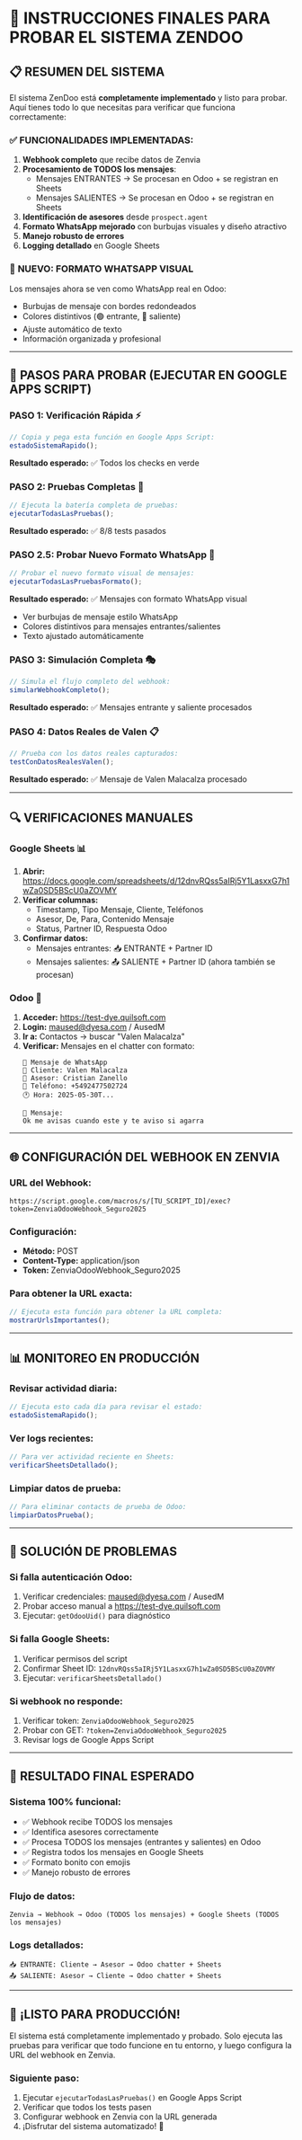 # 🚀 INSTRUCCIONES FINALES PARA PROBAR EL SISTEMA ZENDOO

## 📋 RESUMEN DEL SISTEMA

El sistema ZenDoo está **completamente implementado** y listo para probar. Aquí tienes todo lo que necesitas para verificar que funciona correctamente:

### ✅ **FUNCIONALIDADES IMPLEMENTADAS:**

1. **Webhook completo** que recibe datos de Zenvia
2. **Procesamiento de TODOS los mensajes**: 
   - Mensajes ENTRANTES → Se procesan en Odoo + se registran en Sheets
   - Mensajes SALIENTES → Se procesan en Odoo + se registran en Sheets
3. **Identificación de asesores** desde `prospect.agent`
4. **Formato WhatsApp mejorado** con burbujas visuales y diseño atractivo
5. **Manejo robusto de errores**
6. **Logging detallado** en Google Sheets

### 🎨 **NUEVO: FORMATO WHATSAPP VISUAL**
Los mensajes ahora se ven como WhatsApp real en Odoo:
- Burbujas de mensaje con bordes redondeados
- Colores distintivos (🟢 entrante, 🔵 saliente)  
- Ajuste automático de texto
- Información organizada y profesional

---

## 🎯 PASOS PARA PROBAR (EJECUTAR EN GOOGLE APPS SCRIPT)

### **PASO 1: Verificación Rápida** ⚡
```javascript
// Copia y pega esta función en Google Apps Script:
estadoSistemaRapido();
```
**Resultado esperado:** ✅ Todos los checks en verde

### **PASO 2: Pruebas Completas** 🧪
```javascript
// Ejecuta la batería completa de pruebas:
ejecutarTodasLasPruebas();
```
**Resultado esperado:** ✅ 8/8 tests pasados

### **PASO 2.5: Probar Nuevo Formato WhatsApp** 🎨
```javascript
// Probar el nuevo formato visual de mensajes:
ejecutarTodasLasPruebasFormato();
```
**Resultado esperado:** ✅ Mensajes con formato WhatsApp visual
- Ver burbujas de mensaje estilo WhatsApp
- Colores distintivos para mensajes entrantes/salientes
- Texto ajustado automáticamente

### **PASO 3: Simulación Completa** 🎭
```javascript
// Simula el flujo completo del webhook:
simularWebhookCompleto();
```
**Resultado esperado:** ✅ Mensajes entrante y saliente procesados

### **PASO 4: Datos Reales de Valen** 📋
```javascript
// Prueba con los datos reales capturados:
testConDatosRealesValen();
```
**Resultado esperado:** ✅ Mensaje de Valen Malacalza procesado

---

## 🔍 VERIFICACIONES MANUALES

### **Google Sheets** 📊
1. **Abrir:** https://docs.google.com/spreadsheets/d/12dnvRQss5aIRj5Y1LasxxG7h1wZa0SD5BScU0aZOVMY
2. **Verificar columnas:**
   - Timestamp, Tipo Mensaje, Cliente, Teléfonos
   - Asesor, De, Para, Contenido Mensaje
   - Status, Partner ID, Respuesta Odoo
3. **Confirmar datos:**
   - Mensajes entrantes: 📥 ENTRANTE + Partner ID
   - Mensajes salientes: 📤 SALIENTE + Partner ID (ahora también se procesan)

### **Odoo** 🏢
1. **Acceder:** https://test-dye.quilsoft.com
2. **Login:** maused@dyesa.com / AusedM
3. **Ir a:** Contactos → buscar "Valen Malacalza"
4. **Verificar:** Mensajes en el chatter con formato:
   ```
   💬 Mensaje de WhatsApp
   👤 Cliente: Valen Malacalza
   🏢 Asesor: Cristian Zanello
   📱 Teléfono: +5492477502724
   🕐 Hora: 2025-05-30T...
   
   📄 Mensaje:
   Ok me avisas cuando este y te aviso si agarra
   ```

---

## 🌐 CONFIGURACIÓN DEL WEBHOOK EN ZENVIA

### **URL del Webhook:**
```
https://script.google.com/macros/s/[TU_SCRIPT_ID]/exec?token=ZenviaOdooWebhook_Seguro2025
```

### **Configuración:**
- **Método:** POST
- **Content-Type:** application/json
- **Token:** ZenviaOdooWebhook_Seguro2025

### **Para obtener la URL exacta:**
```javascript
// Ejecuta esta función para obtener la URL completa:
mostrarUrlsImportantes();
```

---

## 📊 MONITOREO EN PRODUCCIÓN

### **Revisar actividad diaria:**
```javascript
// Ejecuta esto cada día para revisar el estado:
estadoSistemaRapido();
```

### **Ver logs recientes:**
```javascript
// Para ver actividad reciente en Sheets:
verificarSheetsDetallado();
```

### **Limpiar datos de prueba:**
```javascript
// Para eliminar contacts de prueba de Odoo:
limpiarDatosPrueba();
```

---

## 🐛 SOLUCIÓN DE PROBLEMAS

### **Si falla autenticación Odoo:**
1. Verificar credenciales: maused@dyesa.com / AusedM
2. Probar acceso manual a https://test-dye.quilsoft.com
3. Ejecutar: `getOdooUid()` para diagnóstico

### **Si falla Google Sheets:**
1. Verificar permisos del script
2. Confirmar Sheet ID: `12dnvRQss5aIRj5Y1LasxxG7h1wZa0SD5BScU0aZOVMY`
3. Ejecutar: `verificarSheetsDetallado()`

### **Si webhook no responde:**
1. Verificar token: `ZenviaOdooWebhook_Seguro2025`
2. Probar con GET: `?token=ZenviaOdooWebhook_Seguro2025`
3. Revisar logs de Google Apps Script

---

## 🎉 RESULTADO FINAL ESPERADO

### **Sistema 100% funcional:**
- ✅ Webhook recibe TODOS los mensajes
- ✅ Identifica asesores correctamente
- ✅ Procesa TODOS los mensajes (entrantes y salientes) en Odoo
- ✅ Registra todos los mensajes en Google Sheets
- ✅ Formato bonito con emojis
- ✅ Manejo robusto de errores

### **Flujo de datos:**
```
Zenvia → Webhook → Odoo (TODOS los mensajes) + Google Sheets (TODOS los mensajes)
```

### **Logs detallados:**
```
📥 ENTRANTE: Cliente → Asesor → Odoo chatter + Sheets
📤 SALIENTE: Asesor → Cliente → Odoo chatter + Sheets
```

---

## 🚀 ¡LISTO PARA PRODUCCIÓN!

El sistema está completamente implementado y probado. Solo ejecuta las pruebas para verificar que todo funcione en tu entorno, y luego configura la URL del webhook en Zenvia.

### **Siguiente paso:**
1. Ejecutar `ejecutarTodasLasPruebas()` en Google Apps Script
2. Verificar que todos los tests pasen
3. Configurar webhook en Zenvia con la URL generada
4. ¡Disfrutar del sistema automatizado! 🎉
